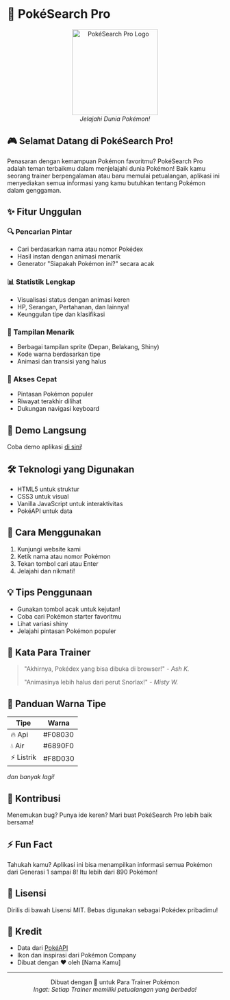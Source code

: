 # 🌟 PokéSearch Pro

<p align="center">
 <img src="https://upload.wikimedia.org/wikipedia/commons/5/51/Pokebola-pokeball-png-0.png" alt="PokéSearch Pro Logo" width="200"/>
 <br>
 <em>Jelajahi Dunia Pokémon!</em>
</p>

## 🎮 Selamat Datang di PokéSearch Pro!
Penasaran dengan kemampuan Pokémon favoritmu? PokéSearch Pro adalah teman terbaikmu dalam menjelajahi dunia Pokémon! Baik kamu seorang trainer berpengalaman atau baru memulai petualangan, aplikasi ini menyediakan semua informasi yang kamu butuhkan tentang Pokémon dalam genggaman.

## ✨ Fitur Unggulan

### 🔍 Pencarian Pintar
- Cari berdasarkan nama atau nomor Pokédex
- Hasil instan dengan animasi menarik
- Generator "Siapakah Pokémon ini?" secara acak

### 📊 Statistik Lengkap
- Visualisasi status dengan animasi keren
- HP, Serangan, Pertahanan, dan lainnya!
- Keunggulan tipe dan klasifikasi

### 🎨 Tampilan Menarik
- Berbagai tampilan sprite (Depan, Belakang, Shiny)
- Kode warna berdasarkan tipe
- Animasi dan transisi yang halus

### 🎯 Akses Cepat
- Pintasan Pokémon populer
- Riwayat terakhir dilihat
- Dukungan navigasi keyboard

## 🚀 Demo Langsung
Coba demo aplikasi [di sini](https://pokemon-a-pp.vercel.app/)!

## 🛠️ Teknologi yang Digunakan
- HTML5 untuk struktur
- CSS3 untuk visual
- Vanilla JavaScript untuk interaktivitas
- PokéAPI untuk data

## 🎯 Cara Menggunakan
1. Kunjungi website kami
2. Ketik nama atau nomor Pokémon
3. Tekan tombol cari atau Enter
4. Jelajahi dan nikmati!

## 💡 Tips Penggunaan
- Gunakan tombol acak untuk kejutan!
- Coba cari Pokémon starter favoritmu
- Lihat variasi shiny
- Jelajahi pintasan Pokémon populer

## 🌟 Kata Para Trainer
> "Akhirnya, Pokédex yang bisa dibuka di browser!" - *Ash K.*
> 
> "Animasinya lebih halus dari perut Snorlax!" - *Misty W.*

## 🎨 Panduan Warna Tipe
| Tipe | Warna |
|------|--------|
| 🔥 Api | #F08030 |
| 💧 Air | #6890F0 |
| ⚡ Listrik | #F8D030 |
*dan banyak lagi!*

## 🤝 Kontribusi
Menemukan bug? Punya ide keren? Mari buat PokéSearch Pro lebih baik bersama!

## ⚡ Fun Fact
Tahukah kamu? Aplikasi ini bisa menampilkan informasi semua Pokémon dari Generasi 1 sampai 8! Itu lebih dari 890 Pokémon!

## 📝 Lisensi
Dirilis di bawah Lisensi MIT. Bebas digunakan sebagai Pokédex pribadimu!

## 🌟 Kredit
- Data dari [PokéAPI](https://pokeapi.co/)
- Ikon dan inspirasi dari Pokémon Company
- Dibuat dengan ❤️ oleh [Nama Kamu]

---
<p align="center">
 Dibuat dengan 🖤 untuk Para Trainer Pokémon
 <br>
 <em>Ingat: Setiap Trainer memiliki petualangan yang berbeda!</em>
</p>
